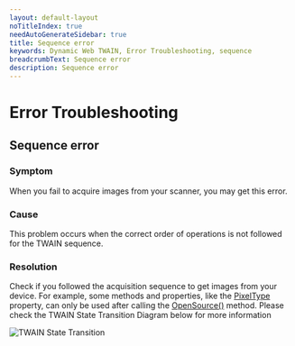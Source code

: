 ```yaml
---
layout: default-layout
noTitleIndex: true
needAutoGenerateSidebar: true
title: Sequence error
keywords: Dynamic Web TWAIN, Error Troubleshooting, sequence
breadcrumbText: Sequence error
description: Sequence error
---
```


# Error Troubleshooting

## Sequence error

### Symptom

When you fail to acquire images from your scanner, you may get this error.

### Cause

This problem occurs when the correct order of operations is not followed for the TWAIN sequence.

### Resolution

Check if you followed the acquisition sequence to get images from your device. For example, some methods and properties, like the [PixelType](/_articles/info/api/WebTwain_Acquire.md#pixeltype) property, can only be used after calling the [OpenSource()](/_articles/info/api/WebTwain_Acquire.md#opensource) method. Please check the TWAIN State Transition Diagram below for more information

![TWAIN State Transition]({{site.assets}}imgs/TWAIN-State-Transition.png)
